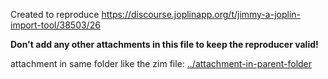 Created to reproduce https://discourse.joplinapp.org/t/jimmy-a-joplin-import-tool/38503/26

**Don't add any other attachments in this file to keep the reproducer valid!**

attachment in same folder like the zim file: [../attachment-in-parent-folder](./attachment-in-parent-folder)
